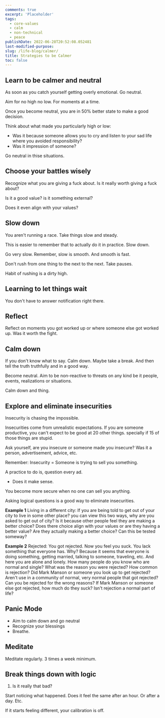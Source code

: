 ```yaml
---
comments: true
excerpt: 'Placeholder'
tags:
  - core-values
  - calm
  - non-technical
  - peace
publishDate: 2022-06-28T20:52:08.052481
last-modified-purpose:
slug: /life-blog/calmer/
title: Strategies to be Calmer
toc: false
---
```


## Learn to be calmer and neutral

As soon as you catch yourself getting overly emotional. Go neutral.

Aim for no high no low. For moments at a time.

Once you become neutral, you are in 50% better state to make a good decision.

Think about what made you particularly high or low:

- Was it because someone allows you to cry and listen to your sad life where you avoided responsibility?
- Was it impression of someone?

Go neutral in thise situations.

## Choose your battles wisely

Recognize what you are giving a fuck about. Is it really worth giving a fuck about?

Is it a good value? is it something external?

Does it even align with your values?

## Slow down

You aren't running a race. Take things slow and steady.

This is easier to remember that to actually do it in practice. Slow down.

Go very slow. Remember, slow is smooth. And smooth is fast.

Don't rush from one thing to the next to the next. Take pauses.

Habit of rushing is a dirty high.

## Learning to let things wait

You don't have to answer notification right there.

## Reflect

Reflect on moments you got worked up or where someone else got worked up. Was it worth the fight.

## Calm down

If you don't know what to say. Calm down. Maybe take a break. And then tell the truth truthfully and in a good way.

Become neutral. Aim to be non-reactive to threats on any kind be it people, events, realizations or situations.

Calm down and thing.

## Explore and eliminate insecurities

Insecurity is chasing the impossible.

Insecurities come from unrealistic expectations. If you are someone productive, you can't expect to be good at 20 other things. specially if 15 of those things are stupid.

Ask yourself, are you insecure or someone made you insecure? Was it a person, advertisement, advice, etc.

Remember: Insecurity = Someone is trying to sell you something.

A practice to do is, question every ad.

- Does it make sense.

You become more secure when no one can sell you anything.

Asking logical questions is a good way to eliminate insecurities.

**Example 1** Living in a different city: If you are being told to get out of your city to live in some other place? you can view this two ways, why are you asked to get out of city? Is it because other people feel they are making a better choice? Does there choice align with your values or are they having a better value? Are they actually making a better choice? Can this be tested someway?

**Example 2** Rejected: You got rejected. Now you feel you suck. You lack something that everyone has. Why? Because it seems that everyone is doing something, getting married, talking to someone, traveling, etc. And here you are alone and lonely. How many people do you know who are normal and single? What was the reason you were rejected? How common is rejection? Did Mark Manson or someone you look up to get rejected? Aren't use in a community of normal, very normal people that got rejected? Can you be rejected for the wrong reasons? If Mark Manson or someone else got rejected, how much do they suck? Isn't rejection a normal part of life?

## Panic Mode

- Aim to calm down and go neutral
- Recognize your blessings
- Breathe.

## Meditate

Meditate regularly. 3 times a week minimum.

## Break things down with logic

1. Is it really that bad?

Start noticing what happened. Does it feel the same after an hour. Or after a day. Etc.

If it starts feeling different, your calibration is off.
